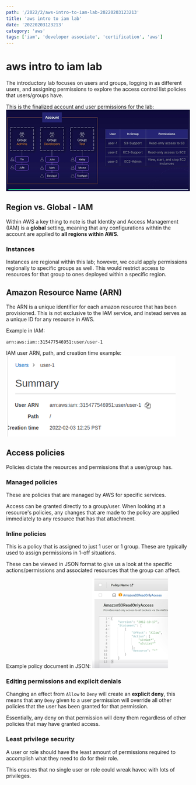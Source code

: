 ```yaml
---
path: '/2022/2/aws-intro-to-iam-lab-20220203123213'
title: 'aws intro to iam lab'
date: '20220203123213'
category: 'aws'
tags: ['iam', 'developer associate', 'certification', 'aws']
---
```


# aws intro to iam lab
The introductory lab focuses on users and groups, logging in as different users,
and assigning permissions to explore the access control list policies that users/groups
have.

This is the finalized account and user permissions for the lab:
![Finalized account permissions and groups](./20220203123258-img-1.png)

## Region vs. Global - IAM
Within AWS a key thing to note is that Identity and Access Management (IAM) is
a **global** setting, meaning that any configurations withtin the account are
applied to **all regions within AWS**.

### Instances
Instances are regional within this lab; however, we could apply permissions regionally
to specific groups as well. This would restrict access to resources for that group
to ones deployed within a specific region.

## Amazon Resource Name (ARN)
The ARN is a unique identifier for each amazon resource that has been provisioned.
This is not exclusive to the IAM service, and instead serves as a unique ID for
any resource in AWS.

Example in IAM:
```
arn:aws:iam::315477546951:user/user-1
```

IAM user ARN, path, and creation time example:
![IAM user ARN, path, and creation time example](./20220203124547-img-2.png)

## Access policies
Policies dictate the resources and permissions that a user/group has.

### Managed policies
These are policies that are managed by AWS for specific services.

Access can be granted directly to a group/user. When looking at a resource's
policies, any changes that are made to the policy are applied immediately to any
resource that has that attachment.

### Inline policies
This is a policy that is assigned to just 1 user or 1 group. These are typically
used to assign permissions in 1-off situations.

These can be viewed in JSON format to give us a look at the specific actions/permissions
and associated resources that the group can affect.

Example policy document in JSON:
![Example policy document in JSON](./20220203130552-img-3.png)

### Editing permissions and explicit denials
Changing an effect from `Allow` to `Deny` will create an **explicit deny**,
this means that any `Deny` given to a user permission will override all other
policies that the user has been granted for that permission.

Essentially, any deny on that permission will deny them regardless of other
policies that may have granted access.

### Least privilege security
A user or role should have the least amount of permissions required to accomplish
what they need to do for their role.

This ensures that no single user or role could wreak havoc with lots of privileges.

